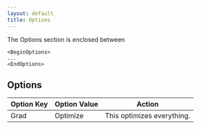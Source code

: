 ```yaml
---
layout: default
title: Options
---
```


The Options section is enclosed between

    <BeginOptions>
    ...
    <EndOptions>

Options
-------

|Option Key|Option Value|Action|
|----------|------------|------|
|Grad|Optimize|This optimizes everything.|


